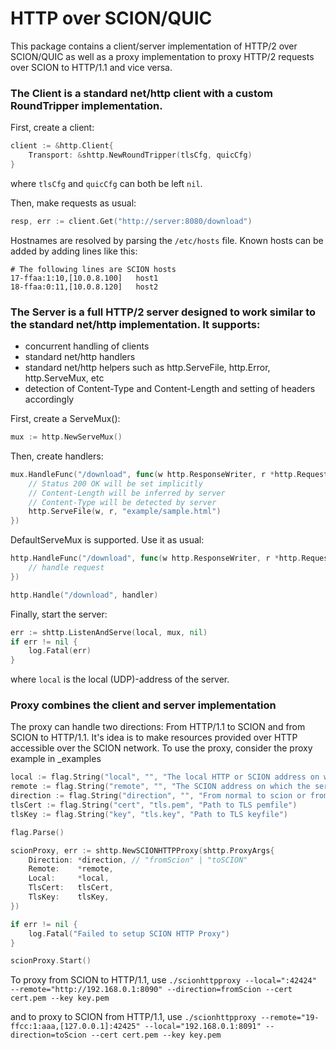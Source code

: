 # HTTP over SCION/QUIC

This package contains a client/server implementation of HTTP/2 over SCION/QUIC as well as a proxy implementation to proxy HTTP/2 requests over SCION to HTTP/1.1 and vice versa.

### The Client is a standard net/http client with a custom RoundTripper implementation.

First, create a client:
```Go
client := &http.Client{
    Transport: &shttp.NewRoundTripper(tlsCfg, quicCfg)
}
```

where `tlsCfg` and `quicCfg` can both be left `nil`.

Then, make requests as usual:
```Go
resp, err := client.Get("http://server:8080/download")
```
Hostnames are resolved by parsing the `/etc/hosts` file. Known hosts can be added by adding lines like this:

```
# The following lines are SCION hosts
17-ffaa:1:10,[10.0.8.100]	host1
18-ffaa:0:11,[10.0.8.120]	host2
```

### The Server is a full HTTP/2 server designed to work similar to the standard net/http implementation. It supports:

* concurrent handling of clients
* standard net/http handlers
* standard net/http helpers such as http.ServeFile, http.Error, http.ServeMux, etc
* detection of Content-Type and Content-Length and setting of headers accordingly

First, create a ServeMux():
```Go
mux := http.NewServeMux()
```

Then, create handlers:
```Go
mux.HandleFunc("/download", func(w http.ResponseWriter, r *http.Request) {
	// Status 200 OK will be set implicitly
	// Content-Length will be inferred by server
	// Content-Type will be detected by server
	http.ServeFile(w, r, "example/sample.html")
})
```
DefaultServeMux is supported. Use it as usual:
```Go
http.HandleFunc("/download", func(w http.ResponseWriter, r *http.Request) {
	// handle request
})

http.Handle("/download", handler)
```

Finally, start the server:
```Go
err := shttp.ListenAndServe(local, mux, nil)
if err != nil {
	log.Fatal(err)
}

```
where `local` is the local (UDP)-address of the server.

### Proxy combines the client and server implementation
The proxy can handle two directions: From HTTP/1.1 to SCION and from SCION to HTTP/1.1. It's idea is to make resources provided over HTTP accessible over the SCION network. To use the proxy, consider the proxy example in _examples

```Go
local := flag.String("local", "", "The local HTTP or SCION address on which the server will be listening")
remote := flag.String("remote", "", "The SCION address on which the server will be requested")
direction := flag.String("direction", "", "From normal to scion or from scion to normal")
tlsCert := flag.String("cert", "tls.pem", "Path to TLS pemfile")
tlsKey := flag.String("key", "tls.key", "Path to TLS keyfile")

flag.Parse()

scionProxy, err := shttp.NewSCIONHTTPProxy(shttp.ProxyArgs{
	Direction: *direction, // "fromScion" | "toSCION"
	Remote:    *remote,
	Local:     *local,
	TlsCert:   tlsCert,
	TlsKey:    tlsKey,
})

if err != nil {
	log.Fatal("Failed to setup SCION HTTP Proxy")
}

scionProxy.Start()

```

To proxy from SCION to HTTP/1.1, use
`./scionhttpproxy --local=":42424" --remote="http://192.168.0.1:8090" --direction=fromScion --cert cert.pem --key key.pem`

and to proxy to SCION from HTTP/1.1, use
`./scionhttpproxy --remote="19-ffcc:1:aaa,[127.0.0.1]:42425" --local="192.168.0.1:8091" --direction=toScion --cert cert.pem --key key.pem`
